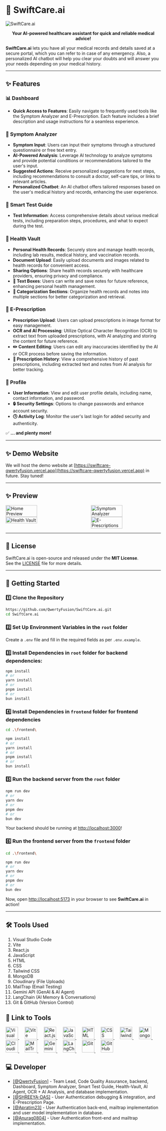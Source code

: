 # 🍃 SwiftCare.ai

![SwiftCare.ai](./frontend/public/banner.png)

<p align="center"><strong>Your AI-powered healthcare assistant for quick and reliable medical advice!</strong></p>

**SwiftCare.ai** lets you have all your medical records and details saved at a secure portal, which you can refer to in case of any emergency. Also, a personalized AI chatbot will help you clear your doubts and will answer you your needs depending on your medical history.

---

## ✨ Features

### 📊 Dashboard

-   **Quick Access to Features**: Easily navigate to frequently used tools like the Symptom Analyzer and E-Prescription. Each feature includes a brief description and usage instructions for a seamless experience.

### 🤒 Symptom Analyzer

-   **Symptom Input**: Users can input their symptoms through a structured questionnaire or free text entry.
-   **AI-Powered Analysis**: Leverage AI technology to analyze symptoms and provide potential conditions or recommendations tailored to the user's input.
-   **Suggested Actions**: Receive personalized suggestions for next steps, including recommendations to consult a doctor, self-care tips, or links to relevant articles.
-   **Personalized Chatbot**: An AI chatbot offers tailored responses based on the user's medical history and records, enhancing the user experience.

### 🧪 Smart Test Guide

-   **Test Information**: Access comprehensive details about various medical tests, including preparation steps, procedures, and what to expect during the test.

### 🏥 Health Vault

-   **Personal Health Records**: Securely store and manage health records, including lab results, medical history, and vaccination records.
-   **Document Upload**: Easily upload documents and images related to health records for convenient access.
-   **Sharing Options**: Share health records securely with healthcare providers, ensuring privacy and compliance.
-   **📝 Text Boxes**: Users can write and save notes for future reference, enhancing personal health management.
-   **📂 Categorization Sections**: Organize health records and notes into multiple sections for better categorization and retrieval.

### 💊 E-Prescription

-   **Prescription Upload**: Users can upload prescriptions in image format for easy management.
-   **OCR and AI Processing**: Utilize Optical Character Recognition (OCR) to extract text from uploaded prescriptions, with AI analyzing and storing the content for future reference.
-   **✏️ Content Editing**: Users can edit any inaccuracies identified by the AI or OCR process before saving the information.
-   **📜 Prescription History**: View a comprehensive history of past prescriptions, including extracted text and notes from AI analysis for better tracking.

### 👤 Profile

-   **User Information**: View and edit user profile details, including name, contact information, and password.
-   **🔒 Security Settings**: Options to change passwords and enhance account security.
-   **🕒 Activity Log**: Monitor the user's last login for added security and authenticity.

✅ **... and plenty more!**

---

## ✨ Demo Website

We will host the demo website at [https://swiftcare-qwertyfusion.vercel.app](https://swiftcare-qwertyfusion.vercel.app) in future. Stay tuned!

---

## ✨ Preview

<div style="display: flex; justify-content: space-between;">
  <img src="./sample_documents/home_preview.png" alt="Home Preview" width="45%" />
  <img src="./sample_documents/symptom_analyzer_preview.png" alt="Symptom Analyzer" width="45%" />
</div>

<div style="display: flex; justify-content: space-between;">
  <img src="./sample_documents/health_vault_preview.png" alt="Health Vault" width="45%" />
  <img src="./sample_documents/e_prescription_preview.png" alt="E-Prescriptions" width="45%" />
</div>

---

## 📜 License

SwiftCare.ai is open-source and released under the **MIT License**.  
See the [LICENSE](./LICENSE) file for more details.

---

## 🚀 Getting Started

### 1️⃣ Clone the Repository

```bash
https://github.com/QwertyFusion/SwiftCare.ai.git
cd SwiftCare.ai
```

### 2️⃣ Set Up Environment Variables in the `root` folder

Create a `.env` file and fill in the required fields as per `.env.example`.

### 3️⃣ Install Dependencies in `root` folder for backend dependencies:

```bash
npm install
# or
yarn install
# or
pnpm install
# or
bun install
```

### 4️⃣ Install Dependencies in `frontend` folder for frontend dependencies

```bash
cd .\frontend\
```

```bash
npm install
# or
yarn install
# or
pnpm install
# or
bun install
```

### 5️⃣ Run the backend server from the `root` folder

```bash
npm run dev
# or
yarn dev
# or
pnpm dev
# or
bun dev
```

Your backend should be running at [http://localhost:3000](http://localhost:3000)!

### 6️⃣ Run the frontend server from the `frontend` folder

```bash
cd .\frontend\
```

```bash
npm run dev
# or
yarn dev
# or
pnpm dev
# or
bun dev
```

Now, open [http://localhost:5173](http://localhost:5173) in your browser to see **SwiftCare.ai** in action!

---

<!-- 🛠 Tools Used -->
<h2>🛠 Tools Used</h2>
<ol>
  <li>Visual Studio Code</li>
  <li>Vite</li>
  <li>React.js</li>
  <li>JavaScript</li>
  <li>HTML</li>
  <li>CSS</li>
  <li>Tailwind CSS</li>
  <li>MongoDB</li>
  <li>Cloudinary (File Uploads)</li>
  <li>MailTrap (Email Testing)</li>
  <li>Gemini API (GenAI & AI Agent)</li>
  <li>LangChain (AI Memory & Conversations)</li>
  <li>Git & GitHub (Version Control)</li>
</ol>

<!-- 🔗 Link to Tools -->
<h2>🔗 Link to Tools</h2>
<p align="left">
<a href="https://code.visualstudio.com" target="_blank" rel="noreferrer">
  <img src="https://www.vectorlogo.zone/logos/visualstudio_code/visualstudio_code-icon.svg" alt="Visual Studio Code" width="40" height="40"/>
</a>&emsp;
<a href="https://vitejs.dev/" target="_blank" rel="noreferrer">
  <img src="https://vitejs.dev/logo.svg" alt="Vite" width="40" height="40"/>
</a>&emsp;
<a href="https://react.dev/" target="_blank" rel="noreferrer">
  <img src="https://raw.githubusercontent.com/devicons/devicon/master/icons/react/react-original-wordmark.svg" alt="React.js" width="40" height="40"/>
</a>&emsp;
<a href="https://developer.mozilla.org/en-US/docs/Web/JavaScript" target="_blank" rel="noreferrer">
  <img src="https://raw.githubusercontent.com/devicons/devicon/master/icons/javascript/javascript-original.svg" alt="JavaScript" width="40" height="40"/>
</a>&emsp;
<a href="https://developer.mozilla.org/en-US/docs/Web/HTML" target="_blank" rel="noreferrer">
  <img src="https://raw.githubusercontent.com/devicons/devicon/master/icons/html5/html5-original.svg" alt="HTML" width="40" height="40"/>
</a>&emsp;
<a href="https://developer.mozilla.org/en-US/docs/Web/CSS" target="_blank" rel="noreferrer">
  <img src="https://raw.githubusercontent.com/devicons/devicon/master/icons/css3/css3-original.svg" alt="CSS" width="40" height="40"/>
</a>&emsp;
<a href="https://tailwindcss.com/" target="_blank" rel="noreferrer">
  <img src="https://www.vectorlogo.zone/logos/tailwindcss/tailwindcss-icon.svg" alt="Tailwind CSS" width="40" height="40"/>
</a>&emsp;
<a href="https://www.mongodb.com/" target="_blank" rel="noreferrer">
  <img src="https://raw.githubusercontent.com/devicons/devicon/master/icons/mongodb/mongodb-original-wordmark.svg" alt="MongoDB" width="40" height="40"/>
</a>&emsp;
<a href="https://cloudinary.com/" target="_blank" rel="noreferrer">
  <img src="https://github.com/user-attachments/assets/7894273f-85d6-421c-939c-fa9809ddbcd7" alt="Cloudinary" width="40" height="40"/>
</a>&emsp;
<a href="https://mailtrap.io/" target="_blank" rel="noreferrer">
  <img src="https://images.softwaresuggest.com/software_logo/1667565915_Mailtrap_Icon.png" alt="MailTrap" height="40"/>
</a>&emsp;
<a href="https://ai.google.dev/" target="_blank" rel="noreferrer">
  <img src="https://pipedream.com/s.v0/app_ArhjGP/logo/orig" alt="Gemini API" width="40" height="40"/>
</a>&emsp;
<a href="https://www.langchain.com/" target="_blank" rel="noreferrer">
  <img src="https://registry.npmmirror.com/@lobehub/icons-static-png/latest/files/dark/langchain.png" alt="LangChain" width="40" height="40"/>
</a>&emsp;
<a href="https://git-scm.com/" target="_blank" rel="noreferrer">
  <img src="https://www.vectorlogo.zone/logos/git-scm/git-scm-icon.svg" alt="Git" width="40" height="40"/>
</a>&emsp;
<a href="https://github.com/" target="_blank" rel="noreferrer">
  <img src="https://uxwing.com/wp-content/themes/uxwing/download/brands-and-social-media/github-white-icon.png" alt="GitHub" width="40" height="40"/>
</a>
</p>

<!-- Developer Info -->
<h2>💻 Developer</h2>
<ul>
  <li><a href="https://github.com/QwertyFusion">[@QwertyFusion]</a> - Team Lead, Code Quality Assurance, backend, Dashboard, Symptom Analyzer, Smart Test Guide, Health-Vault, AI Agent, OCR + AI Analysis, and database implementation.</li>
  <li><a href="https://github.com/SHREEYA-DAS">[@SHREEYA-DAS]</a> - User Authentication debugging & integration, and E-Prescription Page.</li>
  <li><a href="https://github.com/Apratim23">[@Apratim23]</a> - User Authentication back-end, mailtrap implementation and user model implementation in database.</li>
  <li><a href="https://github.com/Anurag0804">[@Anurag0804]</a> - User Authentication front-end and mailtrap implementation.</li>
</ul>
